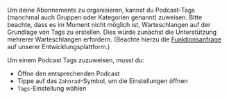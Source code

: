 Um deine Abonnements zu organisieren, kannst du Podcast-Tags (manchmal auch
Gruppen oder Kategorien genannt) zuweisen. Bitte beachte, dass es im Moment
nicht möglich ist, Warteschlangen auf der Grundlage von Tags zu erstellen. Dies
würde zunächst die Unterstützung mehrerer Warteschlangen erfordern. (Beachte
hierzu die
[Funktionsanfrage](https://github.com/AntennaPod/AntennaPod/issues/2648) auf
unserer Entwicklungsplattform.)

Um einem Podcast Tags zuzuweisen, musst du:

- Öffne den entsprechenden Podcast
- Tippe auf das `Zahnrad`-Symbol, um die Einstellungen öffnen
- `Tags`-Einstellung wählen
